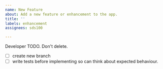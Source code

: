 ```yaml
---
name: New Feature
about: Add a new feature or enhancement to the app.
title: ''
labels: enhancement
assignees: sds100

---
```


Developer TODO. Don't delete.
- [ ] create new branch
- [ ] write tests before implementing so can think about expected behaviour.
